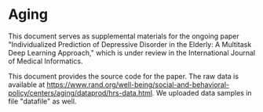 # Aging

This document serves as supplemental materials for the ongoing paper "Individualized Prediction of Depressive Disorder in the Elderly: A Multitask Deep Learning Approach," which is under review in the International Journal of Medical Informatics.

This document provides the source code for the paper. The raw data is available at https://www.rand.org/well-being/social-and-behavioral-policy/centers/aging/dataprod/hrs-data.html. We uploaded data samples in file "datafile" as well.
